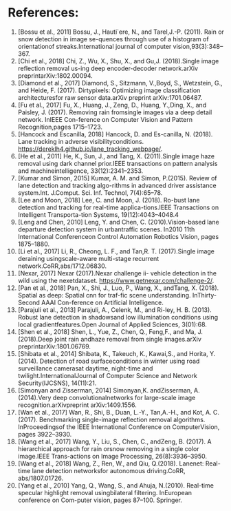 # References:
1. [Bossu et al., 2011]  Bossu,  J.,  Hauti`ere,  N.,  and  Tarel,J.-P.  (2011).    Rain  or  snow  detection  in  image  se-quences  through  use  of  a  histogram  of  orientationof streaks.International journal of computer vision,93(3):348–367.
2. [Chi et al., 2018]  Chi,  Z.,  Wu,  X.,  Shu,  X.,  and  Gu,J.  (2018).Single  image  reflection  removal  us-ing  deep  encoder-decoder  network.arXiv  preprintarXiv:1802.00094.
3. [Diamond et al., 2017]  Diamond,    S.,    Sitzmann,    V.,Boyd, S., Wetzstein, G., and Heide, F. (2017).  Dirtypixels:  Optimizing image classification architecturesfor raw sensor data.arXiv preprint arXiv:1701.06487.
4. [Fu et al., 2017]  Fu, X., Huang, J., Zeng, D., Huang, Y.,Ding, X., and Paisley, J. (2017).  Removing rain fromsingle images via a deep detail network. InIEEE Con-ference on Computer Vision and Pattern Recognition,pages 1715–1723.
5. [Hancock and Escanilla, 2018]  Hancock,   D.   and   Es-canilla, N. (2018).  Lane tracking in adverse visibilityconditions. https://dereklh4.github.io/lane_tracking_webpage/.
6. [He et al., 2011]  He,  K.,  Sun,  J.,  and Tang,  X. (2011).Single image haze removal using dark channel prior.IEEE  transactions  on  pattern  analysis  and  machineintelligence, 33(12):2341–2353.
7. [Kumar and Simon, 2015]  Kumar, A. M. and Simon, P.(2015).  Review of lane detection and tracking algo-rithms in advanced driver assistance system.Int. J.Comput. Sci. Inf. Technol, 7(4):65–78.
8. [Lee and Moon, 2018]  Lee, C. and Moon, J. (2018). Ro-bust lane detection and tracking for real-time applica-tions.IEEE Transactions on Intelligent Transporta-tion Systems, 19(12):4043–4048.4
9. [Leng and Chen, 2010]  Leng,  Y.  and  Chen,  C.  (2010).Vision-based lane departure detection system in urbantraffic scenes.  In2010 11th International Conferenceon Control Automation Robotics Vision, pages 1875–1880.
10. [Li et al., 2017]  Li,    R.,    Cheong,    L.   F.,    and   Tan,R.   T.   (2017).Single   image   deraining   usingscale-aware  multi-stage  recurrent  network.CoRR,abs/1712.06830.
11. [Nexar, 2017]  Nexar   (2017).Nexar   challenge   ii-   vehicle   detection   in   the   wild   using   the   nexetdataset. https://www.getnexar.com/challenge-2/.
12. [Pan et al., 2018]  Pan, X., Shi, J., Luo, P., Wang, X., andTang, X. (2018). Spatial as deep: Spatial cnn for traf-fic scene understanding. InThirty-Second AAAI Con-ference on Artificial Intelligence.
13. [Parajuli et al., 2013]  Parajuli,  A.,  Celenk,  M.,  and Ri-ley, H. B. (2013).  Robust lane detection in shadowsand low illumination conditions using local gradientfeatures.Open Journal of Applied Sciences, 3(01):68.
14. [Shen et al., 2018]  Shen,  L.,  Yue,  Z.,  Chen,  Q.,  Feng,F.,   and   Ma,   J.   (2018).Deep   joint   rain   andhaze  removal  from  single  images.arXiv  preprintarXiv:1801.06769.
15. [Shibata et al., 2014]  Shibata,  K.,  Takeuch,  K.,  Kawai,S., and Horita, Y. (2014).  Detection of road surfaceconditions in winter using road surveillance camerasat  daytime,  night-time  and  twilight.InternationalJournal  of  Computer  Science  and  Network  Security(IJCSNS), 14(11):21.
16. [Simonyan and Zisserman, 2014]  Simonyan,K.    andZisserman,   A.  (2014).Very  deep  convolutionalnetworks  for  large-scale  image  recognition.arXivpreprint arXiv:1409.1556.
17. [Wan et al., 2017]  Wan,  R.,  Shi,  B.,  Duan,  L.-Y.,  Tan,A.-H., and Kot, A. C. (2017).  Benchmarking single-image reflection removal algorithms.  InProceedingsof  the  IEEE  International  Conference  on  ComputerVision, pages 3922–3930.
18. [Wang et al., 2017]  Wang,  Y.,  Liu,  S.,  Chen,  C.,  andZeng, B. (2017).  A hierarchical approach for rain orsnow removing in a single color image.IEEE Trans-actions on Image Processing, 26(8):3936–3950.
19. [Wang et al., 2018]  Wang,  Z.,  Ren,  W.,  and  Qiu,  Q.(2018).  Lanenet:  Real-time lane detection networksfor autonomous driving.CoRR, abs/1807.01726.
20. [Yang et al., 2010]  Yang,  Q.,  Wang,  S.,  and Ahuja,  N.(2010).   Real-time specular highlight removal usingbilateral filtering.   InEuropean conference on Com-puter vision, pages 87–100. Springer.
